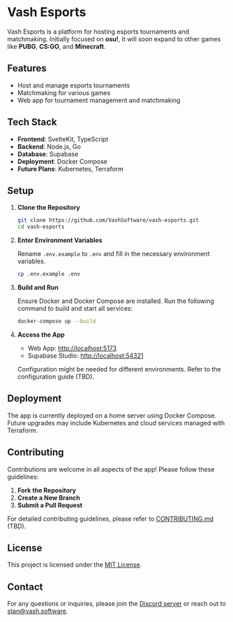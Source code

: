 # Vash Esports

Vash Esports is a platform for hosting esports tournaments and matchmaking. Initially focused on **osu!**, it will soon expand to other games like **PUBG**, **CS:GO**, and **Minecraft**.

## Features

- Host and manage esports tournaments
- Matchmaking for various games
- Web app for tournament management and matchmaking

## Tech Stack

- **Frontend**: SvelteKit, TypeScript
- **Backend**: Node.js, Go
- **Database**: Supabase
- **Deployment**: Docker Compose
- **Future Plans**: Kubernetes, Terraform

## Setup

1. **Clone the Repository**

   ```bash
   git clone https://github.com/VashSoftware/vash-esports.git
   cd vash-esports
   ```

2. **Enter Environment Variables**

   Rename `.env.example` to `.env` and fill in the necessary environment variables.

   ```bash
   cp .env.example .env
   ```

3. **Build and Run**

   Ensure Docker and Docker Compose are installed. Run the following command to build and start all services:

   ```bash
   docker-compose up --build
   ```

4. **Access the App**

   - Web App: [http://localhost:5173](http://localhost:5173)
   - Supabase Studio: [http://localhost:54321](http://localhost:54321)

   Configuration might be needed for different environments. Refer to the configuration guide (TBD).

## Deployment

The app is currently deployed on a home server using Docker Compose. Future upgrades may include Kubernetes and cloud services managed with Terraform.

## Contributing

Contributions are welcome in all aspects of the app! Please follow these guidelines:

1. **Fork the Repository**
2. **Create a New Branch**
3. **Submit a Pull Request**

For detailed contributing guidelines, please refer to [CONTRIBUTING.md](CONTRIBUTING.md) (TBD).

## License

This project is licensed under the [MIT License](LICENSE).

## Contact

For any questions or inquiries, please join the [Discord server](https://discord.gg/n3mZgWk) or reach out to [stan@vash.software](mailto:stan@vash.software).